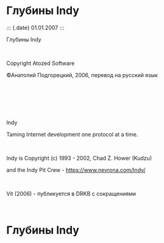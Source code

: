 Глубины Indy
============

::: {.date}
01.01.2007
:::

Глубины Indy

 

Copyright Atozed Software

©Анатолий Подгорецкий, 2006, перевод на русский язык

 

 

 

Indy

Taming Internet development one protocol at a time.

 

Indy is Copyright (c) 1993 - 2002, Chad Z. Hower (Kudzu)

and the Indy Pit Crew - <https://www.nevrona.com/Indy/>

 

Vit (2006) - публикуется в DRKB с сокращениями

 

Глубины Indy
============
